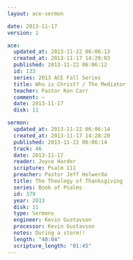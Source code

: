 ```yaml
---
layout: ace-sermon

date: 2013-11-17
version: 1

ace:
  updated_at: 2013-11-22 06:06:13
  created_at: 2013-11-17 14:29:03
  published: 2013-11-22 06:06:12
  id: 133
  series: 2013 ACE Fall Series
  title: Who is Christ? / The Mediator
  teacher: Pastor Ken Carr
  comment: ~
  date: 2013-11-17
  disk: 11

sermon:
  updated_at: 2013-11-22 06:06:14
  created_at: 2013-11-17 14:28:20
  published: 2013-11-22 06:06:14
  track: 46
  date: 2013-11-17
  reader: Joyce Harder
  scripture: Psalm 111
  preacher: Pastor Jeff Holwerda
  title: The Theology of Thanksgiving
  series: Book of Psalms
  id: 379
  year: 2013
  disk: 11
  type: Sermons
  engineer: Kevin Gustavson
  processor: Kevin Gustavson
  notes: During a storm!!
  length: "40:04"
  scripture_length: "01:45"
---
```

